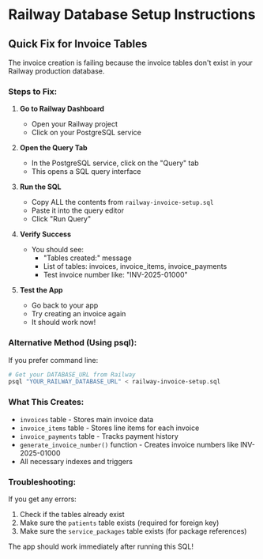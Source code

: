 # Railway Database Setup Instructions

## Quick Fix for Invoice Tables

The invoice creation is failing because the invoice tables don't exist in your Railway production database.

### Steps to Fix:

1. **Go to Railway Dashboard**
   - Open your Railway project
   - Click on your PostgreSQL service

2. **Open the Query Tab**
   - In the PostgreSQL service, click on the "Query" tab
   - This opens a SQL query interface

3. **Run the SQL**
   - Copy ALL the contents from `railway-invoice-setup.sql`
   - Paste it into the query editor
   - Click "Run Query"

4. **Verify Success**
   - You should see:
     - "Tables created:" message
     - List of tables: invoices, invoice_items, invoice_payments
     - Test invoice number like: "INV-2025-01000"

5. **Test the App**
   - Go back to your app
   - Try creating an invoice again
   - It should work now!

### Alternative Method (Using psql):

If you prefer command line:

```bash
# Get your DATABASE_URL from Railway
psql "YOUR_RAILWAY_DATABASE_URL" < railway-invoice-setup.sql
```

### What This Creates:

- `invoices` table - Stores main invoice data
- `invoice_items` table - Stores line items for each invoice
- `invoice_payments` table - Tracks payment history
- `generate_invoice_number()` function - Creates invoice numbers like INV-2025-01000
- All necessary indexes and triggers

### Troubleshooting:

If you get any errors:

1. Check if the tables already exist
2. Make sure the `patients` table exists (required for foreign key)
3. Make sure the `service_packages` table exists (for package references)

The app should work immediately after running this SQL!
